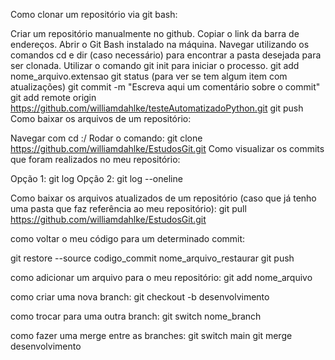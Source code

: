 Como clonar um repositório via git bash:

Criar um repositório manualmente no github.
Copiar o link da barra de endereços.
Abrir o Git Bash instalado na máquina.
Navegar utilizando os comandos cd e dir (caso necessário) para encontrar a pasta desejada para ser clonada.
Utilizar o comando git init para iniciar o processo.
git add nome_arquivo.extensao
git status (para ver se tem algum item com atualizações)
git commit -m "Escreva aqui um comentário sobre o commit"
git add remote origin https://github.com/williamdahlke/testeAutomatizadoPython.git
git push
Como baixar os arquivos de um repositório:

Navegar com cd :/
Rodar o comando: git clone https://github.com/williamdahlke/EstudosGit.git
Como visualizar os commits que foram realizados no meu repositório:

Opção 1: git log Opção 2: git log --oneline

Como baixar os arquivos atualizados de um repositório (caso que já tenho uma pasta que faz referência ao meu repositório): git pull https://github.com/williamdahlke/EstudosGit.git

como voltar o meu código para um determinado commit:

git restore --source codigo_commit nome_arquivo_restaurar git push

como adicionar um arquivo para o meu repositório: git add nome_arquivo

como criar uma nova branch: git checkout -b desenvolvimento

como trocar para uma outra branch: git switch nome_branch

como fazer uma merge entre as branches: git switch main git merge desenvolvimento
